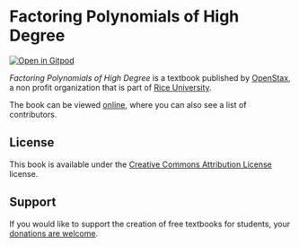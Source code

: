 # Factoring Polynomials of High Degree

[![Open in Gitpod](https://gitpod.io/button/open-in-gitpod.svg)](https://gitpod.io/from-referrer/)

_Factoring Polynomials of High Degree_ is a textbook published by [OpenStax](https://openstax.org/), a non profit organization that is part of [Rice University](https://www.rice.edu/).

The book can be viewed [online](https://github.com/cnx-user-books/cnxbook-factoring-polynomials-of-high-degree/releases/latest), where you can also see a list of contributors.

## License
This book is available under the [Creative Commons Attribution License](./LICENSE) license.

## Support
If you would like to support the creation of free textbooks for students, your [donations are welcome](https://riceconnect.rice.edu/donation/support-openstax-banner).
